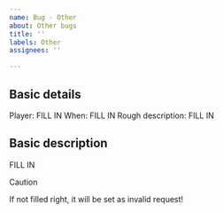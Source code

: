 ```yaml
---
name: Bug - Other
about: Other bugs
title: ''
labels: Other
assignees: ''

---
```


## Basic details

Player: FILL IN
When: FILL IN
Rough description: FILL IN

## Basic description
FILL IN

> [!CAUTION]
> If not filled right, it will be set as invalid request!
